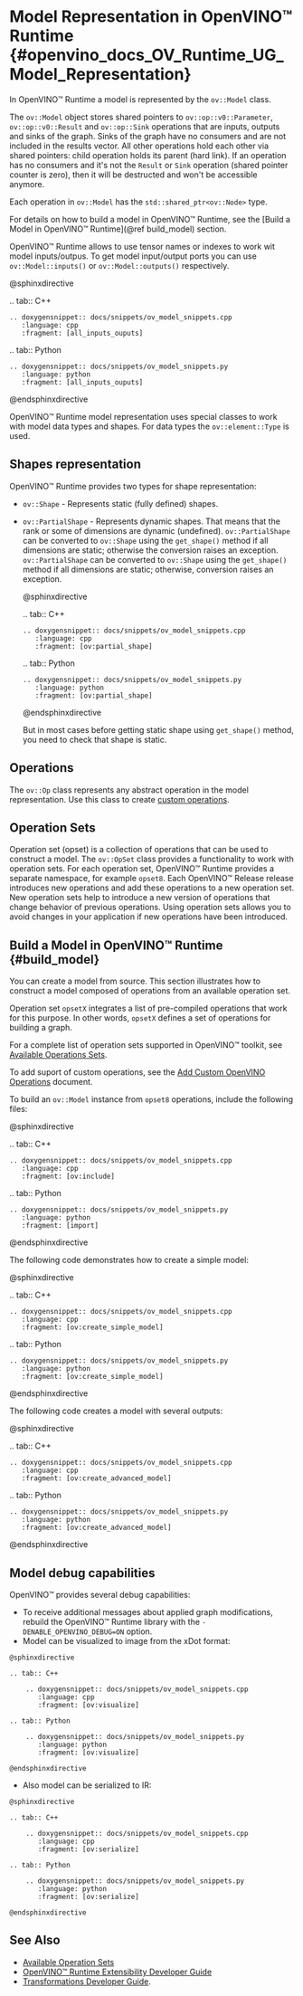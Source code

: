 # Model Representation in OpenVINO™ Runtime {#openvino_docs_OV_Runtime_UG_Model_Representation}

In OpenVINO™ Runtime a model is represented by the `ov::Model` class.

The `ov::Model` object stores shared pointers to `ov::op::v0::Parameter`, `ov::op::v0::Result` and `ov::op::Sink` operations that are inputs, outputs and sinks of the graph.
Sinks of the graph have no consumers and are not included in the results vector. All other operations hold each other via shared pointers: child operation holds its parent (hard link). If an operation has no consumers and it's not the `Result` or `Sink` operation
(shared pointer counter is zero), then it will be destructed and won't be accessible anymore. 

Each operation in `ov::Model` has the `std::shared_ptr<ov::Node>` type.

For details on how to build a model in OpenVINO™ Runtime, see the [Build a Model in OpenVINO™ Runtime](@ref build_model) section.

OpenVINO™ Runtime allows to use tensor names or indexes to work wit model inputs/outpus. To get model input/output ports you can use `ov::Model::inputs()` or `ov::Model::outputs()` respectively.

@sphinxdirective

.. tab:: C++

    .. doxygensnippet:: docs/snippets/ov_model_snippets.cpp
       :language: cpp
       :fragment: [all_inputs_ouputs]

.. tab:: Python

    .. doxygensnippet:: docs/snippets/ov_model_snippets.py
       :language: python
       :fragment: [all_inputs_ouputs]

@endsphinxdirective

OpenVINO™ Runtime model representation uses special classes to work with model data types and shapes. For data types the `ov::element::Type` is used.

## Shapes representation

OpenVINO™ Runtime provides two types for shape representation: 

* `ov::Shape` - Represents static (fully defined) shapes.

* `ov::PartialShape` - Represents dynamic shapes. That means that the rank or some of dimensions are dynamic (undefined). `ov::PartialShape` can be converted to `ov::Shape` using the `get_shape()` method if all dimensions are static; otherwise the conversion raises an exception.
  `ov::PartialShape` can be converted to `ov::Shape` using the `get_shape()` method if all dimensions are static; otherwise, conversion raises an exception.

  @sphinxdirective

  .. tab:: C++

      .. doxygensnippet:: docs/snippets/ov_model_snippets.cpp
         :language: cpp
         :fragment: [ov:partial_shape]

  .. tab:: Python

      .. doxygensnippet:: docs/snippets/ov_model_snippets.py
         :language: python
         :fragment: [ov:partial_shape]

  @endsphinxdirective

  But in most cases before getting static shape using `get_shape()` method, you need to check that shape is static.

## Operations

The `ov::Op` class represents any abstract operation in the model representation. Use this class to create [custom operations](../OV_Runtime_UG/Extensibility_DG/AddingNGraphOps.md).

## Operation Sets

Operation set (opset) is a collection of operations that can be used to construct a model. The `ov::OpSet` class  provides a functionality to work with operation sets.
For each operation set, OpenVINO™ Runtime provides a separate namespace, for example `opset8`.
Each OpenVINO™ Release release introduces new operations and add these operations to a new operation set. New operation sets help to introduce a new version of operations that change behavior of previous operations. Using operation sets allows you to avoid changes in your application if new operations have been introduced.

## Build a Model in OpenVINO™ Runtime {#build_model}

You can create a model from source. This section illustrates how to construct a model composed of operations from an available operation set.

Operation set `opsetX` integrates a list of pre-compiled operations that work for this purpose. In other words, `opsetX` defines a set of operations for building a graph.

For a complete list of operation sets supported in OpenVINO™ toolkit, see [Available Operations Sets](../ops/opset.md).

To add suport of custom operations, see the [Add Custom OpenVINO Operations](../OV_Runtime_UG/Extensibility_DG/Intro.md) document.

To build an `ov::Model` instance from `opset8` operations, include the following files:

@sphinxdirective

.. tab:: C++

    .. doxygensnippet:: docs/snippets/ov_model_snippets.cpp
       :language: cpp
       :fragment: [ov:include]

.. tab:: Python

    .. doxygensnippet:: docs/snippets/ov_model_snippets.py
       :language: python
       :fragment: [import]

@endsphinxdirective

The following code demonstrates how to create a simple model:

@sphinxdirective

.. tab:: C++

    .. doxygensnippet:: docs/snippets/ov_model_snippets.cpp
       :language: cpp
       :fragment: [ov:create_simple_model]

.. tab:: Python

    .. doxygensnippet:: docs/snippets/ov_model_snippets.py
       :language: python
       :fragment: [ov:create_simple_model]

@endsphinxdirective

The following code creates a model with several outputs:

@sphinxdirective

.. tab:: C++

    .. doxygensnippet:: docs/snippets/ov_model_snippets.cpp
       :language: cpp
       :fragment: [ov:create_advanced_model]

.. tab:: Python

    .. doxygensnippet:: docs/snippets/ov_model_snippets.py
       :language: python
       :fragment: [ov:create_advanced_model]

@endsphinxdirective

## Model debug capabilities

OpenVINO™ provides several debug capabilities:
   - To receive additional messages about applied graph modifications, rebuild the OpenVINO™ Runtime library with the `-DENABLE_OPENVINO_DEBUG=ON` option.
   - Model can be visualized to image from the xDot format:

    @sphinxdirective

    .. tab:: C++

        .. doxygensnippet:: docs/snippets/ov_model_snippets.cpp
           :language: cpp
           :fragment: [ov:visualize]

    .. tab:: Python

        .. doxygensnippet:: docs/snippets/ov_model_snippets.py
           :language: python
           :fragment: [ov:visualize]

    @endsphinxdirective

   - Also model can be serialized to IR:

    @sphinxdirective

    .. tab:: C++

        .. doxygensnippet:: docs/snippets/ov_model_snippets.cpp
           :language: cpp
           :fragment: [ov:serialize]

    .. tab:: Python

        .. doxygensnippet:: docs/snippets/ov_model_snippets.py
           :language: python
           :fragment: [ov:serialize]

    @endsphinxdirective

## See Also

* [Available Operation Sets](../ops/opset.md)
* [OpenVINO™ Runtime Extensibility Developer Guide](../OV_Runtime_UG/Extensibility_DG/Intro.md)
* [Transformations Developer Guide](./ov_transformations.md).
